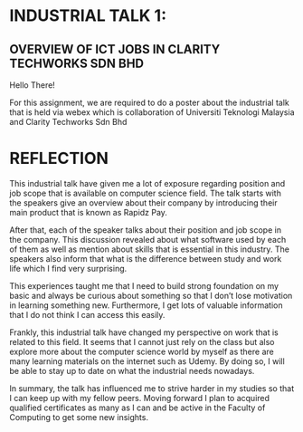 # INDUSTRIAL TALK 1: 
## OVERVIEW OF ICT JOBS IN CLARITY TECHWORKS SDN BHD
Hello There!

For this assignment, we are required to do a poster about the industrial talk that is held via webex which is collaboration of Universiti Teknologi Malaysia and Clarity Techworks Sdn Bhd

# REFLECTION
This industrial talk have given me a lot of exposure regarding position and job scope that is available on computer science field. The talk starts with the speakers give an overview about their company by introducing their main product that is known as Rapidz Pay.

After that, each of the speaker talks about their position and job scope in the company. This discussion revealed about what software used by each of them as well as mention about skills that is essential in this industry. The speakers also inform that what is the difference between study and work life which I find very surprising.

This experiences taught me that I need to build strong foundation on my basic and always be curious about something so that I don’t lose motivation in learning something new. Furthermore, I get lots of valuable information that I do not think I can access this easily.

Frankly, this industrial talk have changed my perspective on work that is related to this field. It seems that I cannot just rely on the class but also explore more about the computer science world by myself as there are many learning materials on the internet such as Udemy. By doing so, I will be able to stay up to date on what the industrial needs nowadays.

In summary, the talk has influenced me to strive harder in my studies so that I can keep up with my fellow peers. Moving forward I plan to acquired qualified certificates as many as I can and be active in the Faculty of Computing to get some new insights.

